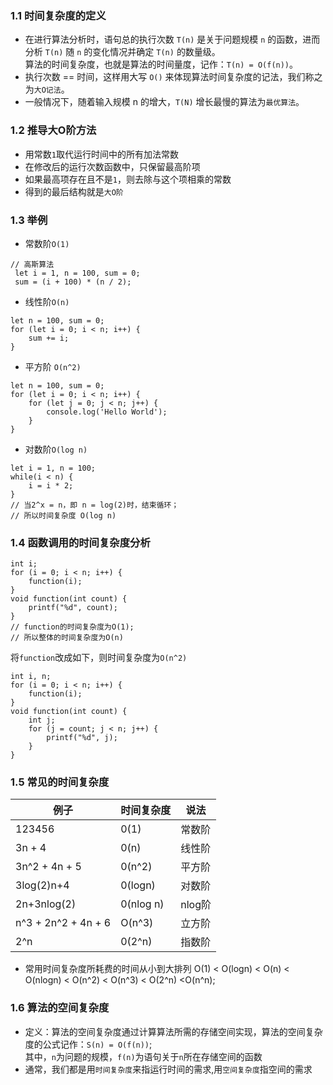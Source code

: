 ### 1.1 时间复杂度的定义
- 在进行算法分析时，语句总的执行次数 `T(n)` 是关于问题规模 `n` 的函数，进而分析 `T(n)` 随 `n` 的变化情况并确定 `T(n)` 的数量级。<br>
算法的时间复杂度，也就是算法的时间量度，记作：`T(n) = O(f(n))`。
- 执行次数 == 时间，这样用大写 `O()` 来体现算法时间复杂度的记法，我们称之为`大O记法`。
- 一般情况下，随着输入规模 n 的增大，`T(N)` 增长最慢的算法为`最优算法`。

### 1.2 推导大O阶方法
- 用常数`1`取代运行时间中的所有加法常数
- 在修改后的运行次数函数中，只保留最高阶项
- 如果最高项存在且不是`1`，则去除与这个项相乘的常数
- 得到的最后结构就是`大O阶`

### 1.3 举例
- 常数阶`O(1)`
```
// 高斯算法
 let i = 1, n = 100, sum = 0;
 sum = (i + 100) * (n / 2);
```
- 线性阶`O(n)`
```
let n = 100, sum = 0;
for (let i = 0; i < n; i++) {
    sum += i;
}
```
- 平方阶 `O(n^2)`
```
let n = 100, sum = 0;
for (let i = 0; i < n; i++) {
    for (let j = 0; j < n; j++) {
        console.log('Hello World');
    }
}
```
- 对数阶`O(log n)`
```
let i = 1, n = 100;
while(i < n) {
    i = i * 2;
}
// 当2^x = n，即 n = log(2)时，结束循环；
// 所以时间复杂度 O(log n) 
```
### 1.4 函数调用的时间复杂度分析
```
int i;
for (i = 0; i < n; i++) {
    function(i);
}
void function(int count) {
    printf("%d", count);
}
// function的时间复杂度为O(1);
// 所以整体的时间复杂度为O(n)
```
将`function`改成如下，则时间复杂度为`O(n^2)`
```
int i, n;
for (i = 0; i < n; i++) {
    function(i);
}
void function(int count) {
    int j;
    for (j = count; j < n; j++) {
        printf("%d", j);
    }
}
```
### 1.5 常见的时间复杂度

例子 | 时间复杂度 | 说法
---|---|---
123456 | 0(1) | 常数阶
3n + 4 | 0(n) | 线性阶
3n^2 + 4n + 5 | 0(n^2) | 平方阶
3log(2)n+4 | 0(logn) | 对数阶
2n+3nlog(2) | 0(nlog n) | nlog阶
n^3 + 2n^2 + 4n + 6 | O(n^3) | 立方阶
2^n | 0(2^n) | 指数阶

- 常用时间复杂度所耗费的时间从小到大排列
O(1) < O(logn) < O(n) < O(nlogn) < O(n^2) < O(n^3) < O(2^n) <O(n^n);

### 1.6 算法的空间复杂度

- 定义：算法的空间复杂度通过计算算法所需的存储空间实现，算法的空间复杂度的公式记作：`S(n) = O(f(n))`;<br>
其中，`n`为问题的规模，`f(n)`为语句关于`n`所在存储空间的函数 
- 通常，我们都是用`时间复杂度`来指运行时间的需求,用`空间复杂度`指空间的需求